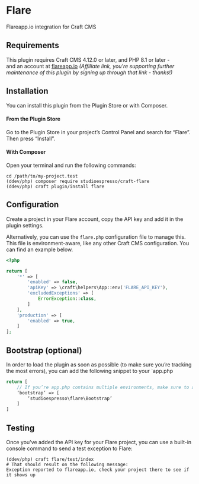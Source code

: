 # Flare

Flareapp.io integration for Craft CMS

## Requirements

This plugin requires Craft CMS 4.12.0 or later, and PHP 8.1 or later - <br>and an account at [flareapp.io](https://flareapp.io/?via=studioespresso) *(Affiliate link, you're supporting further maintenance of this plugin by signing up through that link - thanks!)*

## Installation

You can install this plugin from the Plugin Store or with Composer.

#### From the Plugin Store

Go to the Plugin Store in your project’s Control Panel and search for “Flare”. Then press “Install”.

#### With Composer

Open your terminal and run the following commands:

```shell
cd /path/to/my-project.test
(ddev/php) composer require studioespresso/craft-flare
(ddev/php) craft plugin/install flare
```

## Configuration
Create a project in your Flare account, copy the API key and add it in the plugin settings.

Alternatively, you can use the ``flare.php`` configuration file to manage this. This file is environment-aware, like any other Craft CMS configuration. You can find an example below.

````php
<?php

return [
    '*' => [
        'enabled' => false,
        'apiKey' => \craft\helpers\App::env('FLARE_API_KEY'),
        'excludedExceptions' => [
            ErrorException::class,
        ]
    ],
    'production' => [
        'enabled' => true,
    ]
];
````

## Bootstrap (optional)
In order to load the plugin as soon as possible (to make sure you’re tracking the most errors), you can add the following snippet to your `app.php

````php
return [
    // If you’re app.php contains multiple environments, make sure to add this to the ‘*’ one.
    ‘bootstrap’ => [
        ‘studioespresso\flare\Bootstrap’
    ]
]
````

## Testing
Once you've added the API key for your Flare project, you can use a built-in console command to send a test exception to Flare:

````shell
(ddev/php) craft flare/test/index
# That should result on the following message:
Exception reported to flareapp.io, check your project there to see if it shows up
````
